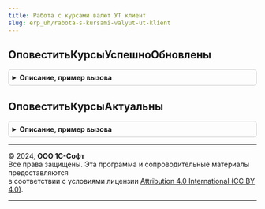 ```yaml
---
title: Работа с курсами валют УТ клиент
slug: erp_uh/rabota-s-kursami-valyut-ut-klient
---
```



## ОповеститьКурсыУспешноОбновлены
<details style="margin: 1em 0; padding: 0.5em; border: 1px solid #ccc; border-radius: 6px;">

<summary style="font-weight: bold; cursor: pointer;">Описание, пример вызова</summary>

```bsl

// Выводит соответствующее оповещение.
//
Процедура ОповеститьКурсыУспешноОбновлены() Экспорт
```

Пример вызова
```bsl
РаботаСКурсамиВалютУТКлиент.ОповеститьКурсыУспешноОбновлены() 
```
</details>

## ОповеститьКурсыАктуальны
<details style="margin: 1em 0; padding: 0.5em; border: 1px solid #ccc; border-radius: 6px;">

<summary style="font-weight: bold; cursor: pointer;">Описание, пример вызова</summary>

```bsl

// Выводит соответствующее оповещение.
//
Процедура ОповеститьКурсыАктуальны() Экспорт
```

Пример вызова
```bsl
РаботаСКурсамиВалютУТКлиент.ОповеститьКурсыАктуальны() 
```
</details>

---

© 2024, **ООО 1С-Софт**  
Все права защищены. Эта программа и сопроводительные материалы предоставляются  
в соответствии с условиями лицензии [Attribution 4.0 International (CC BY 4.0)](https://creativecommons.org/licenses/by/4.0/legalcode).

---
